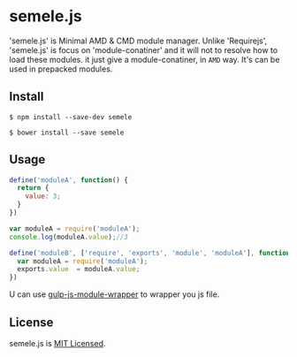 semele.js
=========

'semele.js' is Minimal AMD & CMD module manager. Unlike 'Requirejs', 'semele.js' is focus on 'module-conatiner' and it will not to resolve how to load these modules. 
it just give a module-conatiner, in `AMD` way. It's can be used in prepacked modules.

## Install
```
$ npm install --save-dev semele
```

```
$ bower install --save semele
```

## Usage
```js
define('moduleA', function() {
  return {
    value: 3;
  }
})

var moduleA = require('moduleA');
console.log(moduleA.value);//3
```

```js
define('moduleB', ['require', 'exports', 'module', 'moduleA'], function(require, exports, module, moduleA) {
  var moduleA = require('moduleA');
  exports.value  = moduleA.value;
})
```

U can use [gulp-js-module-wrapper](https://github.com/alex-zhang/gulp-js-module-wrapper) to wrapper you js file.

## License

semele.js is [MIT Licensed](https://github.com/alex-zhang/semele/blob/master/LICENSE.md).